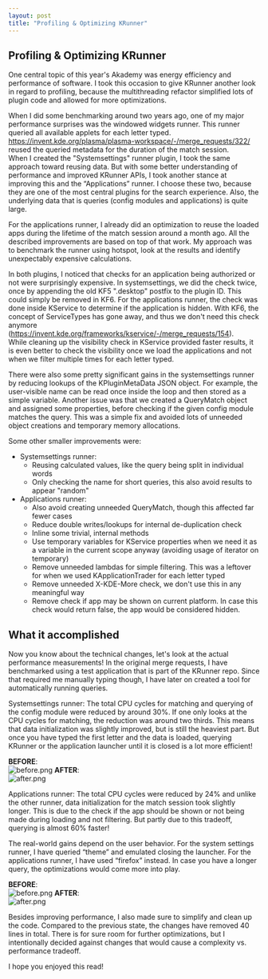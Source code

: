 ```yaml
---
layout: post
title: "Profiling & Optimizing KRunner"
---
```


## Profiling & Optimizing KRunner

One central topic of this year's Akademy was energy efficiency and performance of software. I took this occasion to give KRunner another look in regard to profiling, because the multithreading refactor simplified lots of plugin code and allowed for more optimizations.

When I did some benchmarking around two years ago, one of my major performance surprises was the windowed widgets runner. This runner queried all available applets for each letter typed. https://invent.kde.org/plasma/plasma-workspace/-/merge_requests/322/ reused the queried metadata for the duration of the match session.  
When I created the "Systemsettings" runner plugin, I took the same approach toward reusing data. But with some better understanding of performance and improved KRunner APIs, I took another stance at improving this and the “Applications” runner. I choose these two, because they are one of the most central plugins for the search experience. Also, the underlying data that is queries (config modules and applications) is quite large.

For the applications runner, I already did an optimization to reuse the loaded apps during the lifetime of the match session around a month ago. All the described improvements are based on top of that work. My approach was to benchmark the runner using hotspot, look at the results and identify unexpectably expensive calculations.

In both plugins, I noticed that checks for an application being authorized or not were surprisingly expensive. In systemsettings, we did the check twice, once by appending the old KF5 ".desktop" postfix to the plugin ID. This could simply be removed in KF6. For the applications runner, the check was done inside KService to determine if the application is hidden. With KF6, the concept of ServiceTypes has gone away, and thus we don't need this check anymore (https://invent.kde.org/frameworks/kservice/-/merge_requests/154).  
While cleaning up the visibility check in KService provided faster results, it is even better to check the visibility once we load the applications and not when we filter multiple times for each letter typed.

There were also some pretty significant gains in the systemsettings runner by reducing lookups of the KPluginMetaData JSON object. For example, the user-visible name can be read once inside the loop and then stored as a simple variable. Another issue was that we created a QueryMatch object and assigned some properties, before checking if the given config module matches the query. This was a simple fix and avoided lots of unneeded object creations and temporary memory allocations.

Some other smaller improvements were: 

- Systemsettings runner:
    - Reusing calculated values, like the query being split in individual words
    - Only checking the name for short queries, this also avoid results to appear "random"
- Applications runner:
    - Also avoid creating unneeded QueryMatch, though this affected far fewer cases
    - Reduce double writes/lookups for internal de-duplication check
    - Inline some trivial, internal methods
    - Use temporary variables for KService properties when we need it as a variable in the current scope anyway (avoiding usage of iterator on temporary)
    - Remove unneeded lambdas for simple filtering. This was a leftover for when we used KApplicationTrader for each letter typed
   - Remove unneeded X-KDE-More check, we don't use this in any meaningful way
   - Remove check if app may be shown on current platform. In case this check would return false, the app would be considered hidden.

## What it accomplished

Now you know about the technical changes, let's look at the actual performance measurements! In the original merge requests, I have benchmarked using a test application that is part of the KRunner repo. Since that required me manually typing though, I have later on created a tool for automatically running queries.

Systemsettings runner:
The total CPU cycles for matching and querying of the config module were reduced by around 30%. If one only looks at the CPU cycles for matching, the reduction was around two thirds. This means that data initialization was slightly improved, but is still the heaviest part. But once you have typed the first letter and the data is loaded, querying KRunner or the application launcher until it is closed is a lot more efficient!

**BEFORE**:  
![before.png](https://i.imgur.com/mvX3OMn.png)
 **AFTER**:  
![after.png](https://i.imgur.com/sWMqpcy.png)


Applications runner:
The total CPU cycles were reduced by 24% and unlike the other runner, data initialization for the match session took slightly longer. This is due to the check if the app should be shown or not being made during loading and not filtering. But partly due to this tradeoff, querying is almost 60% faster!

The real-world gains depend on the user behavior. For the system settings runner, I have queried “theme” and emulated closing the launcher. For the applications runner, I have used “firefox” instead. In case you have a longer query, the optimizations would come more into play.

**BEFORE**:  
![before.png](https://i.imgur.com/RurNMjt.png)
**AFTER**:  
![after.png](https://i.imgur.com/4JtAz7n.png)


Besides improving performance, I also made sure to simplify and clean up the code. Compared to the previous state, the changes have removed 40 lines in total. There is for sure room for further optimizations, but I intentionally decided against changes that would cause a complexity vs. performance tradeoff. 

I hope you enjoyed this read!



